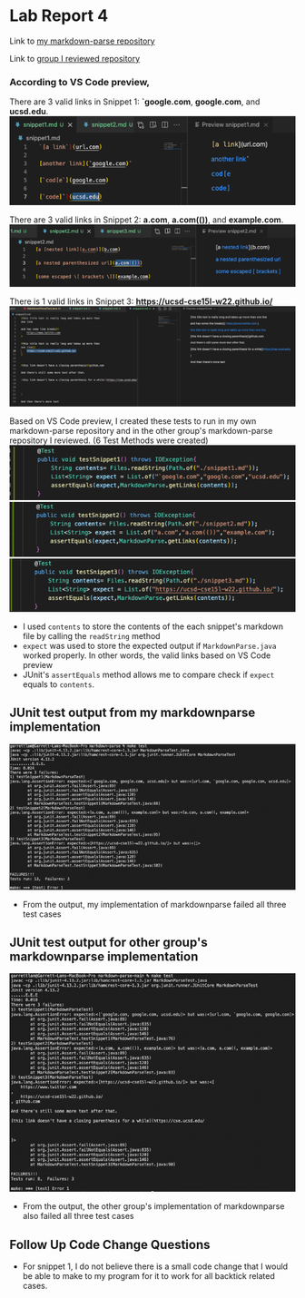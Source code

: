 # Lab Report 4

Link to [my markdown-parse repository](https://github.com/garrett-lam/markdown-parse)

Link to [group I reviewed repository](https://github.com/JessalynWang/markdown-parse)

### According to VS Code preview,

There are 3 valid links in Snippet 1: **`google.com**, **google.com**, and **ucsd.edu**.
![snippet1](snippet1.png)

There are 3 valid links in Snippet 2: **a.com**, **a.com(())**, and **example.com**.
![snippet2](snippet2.png)

There is 1 valid links in Snippet 3: **https://ucsd-cse15l-w22.github.io/**
![snippet3](snippet3.png)

Based on VS Code preview, I created these tests to run in my own markdown-parse repository and in the other group's markdown-parse repository I reviewed. (6 Test Methods were created)
![testsnippet1](testsnippet1.png)
![testsnippet2](testsnippet2.png)
![testsnippet3](testsnippet3.png)
* I used `contents` to store the contents of the each snippet's markdown file by calling the `readString` method
* `expect` was used to store the expected output if `MarkdownParse.java` worked properly. In other words, the valid links based on VS Code preview
* JUnit's `assertEquals` method allows me to compare check if `expect` equals to `contents`.

## JUnit test output from my markdownparse implementation
![mygroup](mygroup.png)
* From the output, my implementation of markdownparse failed all three test cases 

## JUnit test output for other group's markdownparse implementation
![othergroup](othergroup.png)
* From the output, the other group's implementation of markdownparse also failed all three test cases 

## Follow Up Code Change Questions
* For snippet 1, I do not believe there is a small code change that I would be able to make to my program for it to work for all backtick related cases. 
